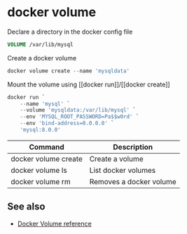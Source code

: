 # docker volume

Declare a directory in the docker config file
```dockerfile
VOLUME /var/lib/mysql
```

Create a docker volume
```powershell
docker volume create --name 'mysqldata'
```

Mount the volume using [[docker run]]/[[docker create]]
```powershell
docker run `
    --name 'mysql' `
    --volume 'mysqldata:/var/lib/mysql' `
    --env 'MYSQL_ROOT_PASSWORD=Pa$$w0rd' `
    --env 'bind-address=0.0.0.0' `
    'mysql:8.0.0'
```

| Command              | Description             |
| -------------------- | ----------------------- |
| docker volume create | Create a volume         |
| docker volume ls     | List docker volumes     |
| docker volume rm     | Removes a docker volume |

## See also
- [Docker Volume reference](https://docs.docker.com/engine/reference/volume/)